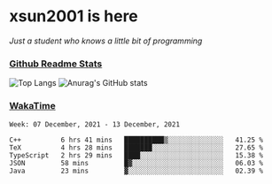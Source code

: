# xsun2001 is here

*Just a student who knows a little bit of programming*

### [Github Readme Stats](https://github.com/anuraghazra/github-readme-stats)

![Top Langs](https://github-readme-stats.vercel.app/api/top-langs/?username=xsun2001&layout=compact&theme=radical) ![Anurag's GitHub stats](https://github-readme-stats.vercel.app/api?username=xsun2001&show_icons=true&theme=radical)

### [WakaTime](https://wakatime.com)

<!--START_SECTION:waka-->
```text
Week: 07 December, 2021 - 13 December, 2021

C++          6 hrs 41 mins   ██████████▒░░░░░░░░░░░░░░   41.25 % 
TeX          4 hrs 28 mins   ███████░░░░░░░░░░░░░░░░░░   27.65 % 
TypeScript   2 hrs 29 mins   ████░░░░░░░░░░░░░░░░░░░░░   15.38 % 
JSON         58 mins         █▓░░░░░░░░░░░░░░░░░░░░░░░   06.03 % 
Java         23 mins         ▓░░░░░░░░░░░░░░░░░░░░░░░░   02.39 % 
```
<!--END_SECTION:waka-->
